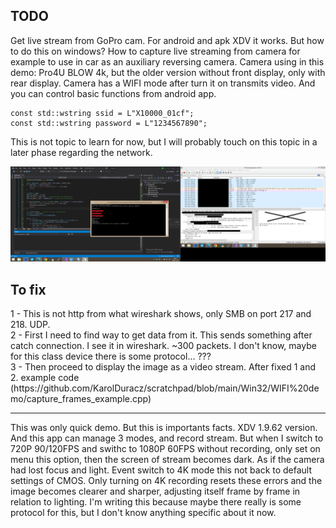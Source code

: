 <h2>TODO</h2>
Get live stream from GoPro cam. For android and apk XDV it works. But how to do this on windows? How to capture live streaming from camera for example to use in car as an auxiliary reversing camera. Camera using in this demo: Pro4U BLOW 4k, but the older version without front display, only with rear display. Camera has a WIFI mode after turn it on transmits video. And you can control basic functions from android app.

```
const std::wstring ssid = L"X10000_01cf";
const std::wstring password = L"1234567890";
```

This is not topic to learn for now, but I will probably touch on this topic in a later phase regarding the network. 

![dump](https://github.com/KarolDuracz/scratchpad/blob/main/Win32/WIFI%20demo/21%20-%205-12-2024%20-%20gopro%20cam.png?raw=true)

<h2>To fix</h2>
1 - This is not http from what wireshark shows, only SMB on port 217 and 218. UDP. <br />
2 - First I need to find way to get data from it. This sends something after catch connection. I see it in wireshark. ~300 packets. I don't know, maybe for this class device there is some protocol... ??? <br />
3 - Then proceed to display the image as a video stream. After fixed 1 and 2. example code (https://github.com/KarolDuracz/scratchpad/blob/main/Win32/WIFI%20demo/capture_frames_example.cpp)
<hr>
This was only quick demo. But this is importants facts. XDV 1.9.62 version. And this app can manage 3 modes, and record stream. But when I switch to 720P 90/120FPS and swithc to 1080P 60FPS without recording, only set on menu this option, then the screen of stream becomes dark. As if the camera had lost focus and light. Event switch to 4K mode this not back to default settings of CMOS. Only turning on 4K recording resets these errors and the image becomes clearer and sharper, adjusting itself frame by frame in relation to lighting. I'm writing this because maybe there really is some protocol for this, but I don't know anything specific about it now.
  
